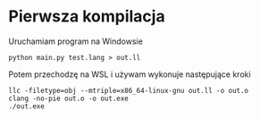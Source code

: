 # Pierwsza kompilacja
Uruchamiam program na Windowsie 

```shell
python main.py test.lang > out.ll
```

Potem przechodzę na WSL i używam wykonuje następujące kroki
```shell
llc -filetype=obj --mtriple=x86_64-linux-gnu out.ll -o out.o
clang -no-pie out.o -o out.exe
./out.exe
```